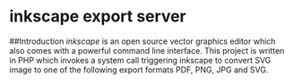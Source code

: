 inkscape export server
======================

##Introduction
_inkscape_ is an open source vector graphics editor which also comes with a powerful command line interface. This
project is written in PHP which invokes a system call triggering inkscape to convert SVG image to one of the
following export formats PDF, PNG, JPG and SVG.